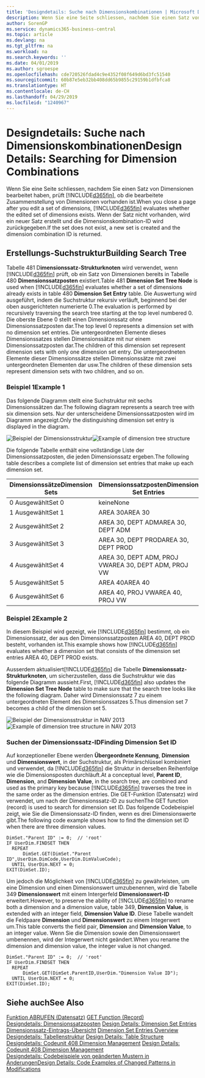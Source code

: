 ```yaml
---
title: 'Designdetails: Suche nach Dimensionskombinationen | Microsoft Docs'
description: Wenn Sie eine Seite schliessen, nachdem Sie einen Satz von Dimensionen bearbeitet haben, prüft Business Central, ob die bearbeitete Zusammenstellung von Dimensionen vorhanden ist. Wenn der Satz nicht vorhanden, wird ein neuer Satz erstellt und die Dimensionskombination-ID wird zurückgegeben.
author: SorenGP
ms.service: dynamics365-business-central
ms.topic: article
ms.devlang: na
ms.tgt_pltfrm: na
ms.workload: na
ms.search.keywords: ''
ms.date: 04/01/2019
ms.author: sgroespe
ms.openlocfilehash: cde720526fdad4c9e4352f08f649d6bd3fc51540
ms.sourcegitcommit: 60b87e5eb32bb408dd65b9855c29159b1dfbfca8
ms.translationtype: HT
ms.contentlocale: de-CH
ms.lasthandoff: 04/29/2019
ms.locfileid: "1240967"
---
```

# <a name="design-details-searching-for-dimension-combinations"></a><span data-ttu-id="82972-104">Designdetails: Suche nach Dimensionskombinationen</span><span class="sxs-lookup"><span data-stu-id="82972-104">Design Details: Searching for Dimension Combinations</span></span>
<span data-ttu-id="82972-105">Wenn Sie eine Seite schliessen, nachdem Sie einen Satz von Dimensionen bearbeitet haben, prüft [!INCLUDE[d365fin](includes/d365fin_md.md)], ob die bearbeitete Zusammenstellung von Dimensionen vorhanden ist.</span><span class="sxs-lookup"><span data-stu-id="82972-105">When you close a page after you edit a set of dimensions, [!INCLUDE[d365fin](includes/d365fin_md.md)] evaluates whether the edited set of dimensions exists.</span></span> <span data-ttu-id="82972-106">Wenn der Satz nicht vorhanden, wird ein neuer Satz erstellt und die Dimensionskombination-ID wird zurückgegeben.</span><span class="sxs-lookup"><span data-stu-id="82972-106">If the set does not exist, a new set is created and the dimension combination ID is returned.</span></span>  

## <a name="building-search-tree"></a><span data-ttu-id="82972-107">Erstellungs-Suchstruktur</span><span class="sxs-lookup"><span data-stu-id="82972-107">Building Search Tree</span></span>  
 <span data-ttu-id="82972-108">Tabelle 481 D**imensionssatz-Strukturknoten** wird verwendet, wenn [!INCLUDE[d365fin](includes/d365fin_md.md)] prüft, ob ein Satz von Dimensionen bereits in Tabelle 480 **Dimensionssatzposten** existiert.</span><span class="sxs-lookup"><span data-stu-id="82972-108">Table 481 **Dimension Set Tree Node** is used when [!INCLUDE[d365fin](includes/d365fin_md.md)] evaluates whether a set of dimensions already exists in table 480 **Dimension Set Entry** table.</span></span> <span data-ttu-id="82972-109">Die Auswertung wird ausgeführt, indem die Suchstruktur rekursiv verläuft, beginnend bei der oben ausgerichteten numerierte 0.</span><span class="sxs-lookup"><span data-stu-id="82972-109">The evaluation is performed by recursively traversing the search tree starting at the top level numbered 0.</span></span> <span data-ttu-id="82972-110">Die oberste Ebene 0 stellt einen Dimensionssatz ohne Dimensionssatzposten dar.</span><span class="sxs-lookup"><span data-stu-id="82972-110">The top level 0 represents a dimension set with no dimension set entries.</span></span> <span data-ttu-id="82972-111">Die untergeordneten Elemente dieses Dimensionssatzes stellen Dimensionssätze mit nur einem Dimensionssatzposten dar.</span><span class="sxs-lookup"><span data-stu-id="82972-111">The children of this dimension set represent dimension sets with only one dimension set entry.</span></span> <span data-ttu-id="82972-112">Die untergeordneten Elemente dieser Dimensionssätze stellen Dimensionssätze mit zwei untergeordneten Elementen dar usw.</span><span class="sxs-lookup"><span data-stu-id="82972-112">The children of these dimension sets represent dimension sets with two children, and so on.</span></span>  

### <a name="example-1"></a><span data-ttu-id="82972-113">Beispiel 1</span><span class="sxs-lookup"><span data-stu-id="82972-113">Example 1</span></span>  
 <span data-ttu-id="82972-114">Das folgende Diagramm stellt eine Suchstruktur mit sechs Dimensionssätzen dar.</span><span class="sxs-lookup"><span data-stu-id="82972-114">The following diagram represents a search tree with six dimension sets.</span></span> <span data-ttu-id="82972-115">Nur der unterscheidene Dimensionssatzposten wird im Diagramm angezeigt.</span><span class="sxs-lookup"><span data-stu-id="82972-115">Only the distinguishing dimension set entry is displayed in the diagram.</span></span>  

 <span data-ttu-id="82972-116">![Beispiel der Dimensionsstruktur](media/nav2013_dimension_tree.png "Beispiel der Dimensionsstruktur")</span><span class="sxs-lookup"><span data-stu-id="82972-116">![Example of dimension tree structure](media/nav2013_dimension_tree.png "Example of dimension tree structure")</span></span>  

 <span data-ttu-id="82972-117">Die folgende Tabelle enthält eine vollständige Liste der Dimensionssatzposten, die jeden Dimensionssatz ergeben.</span><span class="sxs-lookup"><span data-stu-id="82972-117">The following table describes a complete list of dimension set entries that make up each dimension set.</span></span>  

|<span data-ttu-id="82972-118">Dimensionssätze</span><span class="sxs-lookup"><span data-stu-id="82972-118">Dimension Sets</span></span>|<span data-ttu-id="82972-119">Dimensionssatzposten</span><span class="sxs-lookup"><span data-stu-id="82972-119">Dimension Set Entries</span></span>|  
|--------------------|---------------------------|  
|<span data-ttu-id="82972-120">0 Ausgewählt</span><span class="sxs-lookup"><span data-stu-id="82972-120">Set 0</span></span>|<span data-ttu-id="82972-121">keine</span><span class="sxs-lookup"><span data-stu-id="82972-121">None</span></span>|  
|<span data-ttu-id="82972-122">1 Ausgewählt</span><span class="sxs-lookup"><span data-stu-id="82972-122">Set 1</span></span>|<span data-ttu-id="82972-123">AREA 30</span><span class="sxs-lookup"><span data-stu-id="82972-123">AREA 30</span></span>|  
|<span data-ttu-id="82972-124">2 Ausgewählt</span><span class="sxs-lookup"><span data-stu-id="82972-124">Set 2</span></span>|<span data-ttu-id="82972-125">AREA 30, DEPT ADM</span><span class="sxs-lookup"><span data-stu-id="82972-125">AREA 30, DEPT ADM</span></span>|  
|<span data-ttu-id="82972-126">3 Ausgewählt</span><span class="sxs-lookup"><span data-stu-id="82972-126">Set 3</span></span>|<span data-ttu-id="82972-127">AREA 30, DEPT PROD</span><span class="sxs-lookup"><span data-stu-id="82972-127">AREA 30, DEPT PROD</span></span>|  
|<span data-ttu-id="82972-128">4 Ausgewählt</span><span class="sxs-lookup"><span data-stu-id="82972-128">Set 4</span></span>|<span data-ttu-id="82972-129">AREA 30, DEPT ADM, PROJ VW</span><span class="sxs-lookup"><span data-stu-id="82972-129">AREA 30, DEPT ADM, PROJ VW</span></span>|  
|<span data-ttu-id="82972-130">5 Ausgewählt</span><span class="sxs-lookup"><span data-stu-id="82972-130">Set 5</span></span>|<span data-ttu-id="82972-131">AREA 40</span><span class="sxs-lookup"><span data-stu-id="82972-131">AREA 40</span></span>|  
|<span data-ttu-id="82972-132">6 Ausgewählt</span><span class="sxs-lookup"><span data-stu-id="82972-132">Set 6</span></span>|<span data-ttu-id="82972-133">AREA 40, PROJ VW</span><span class="sxs-lookup"><span data-stu-id="82972-133">AREA 40, PROJ VW</span></span>|  

### <a name="example-2"></a><span data-ttu-id="82972-134">Beispiel 2</span><span class="sxs-lookup"><span data-stu-id="82972-134">Example 2</span></span>  
 <span data-ttu-id="82972-135">In diesem Beispiel wird gezeigt, wie [!INCLUDE[d365fin](includes/d365fin_md.md)] bestimmt, ob ein Dimensionssatz, der aus den Dimensionssatzposten AREA 40, DEPT PROD besteht, vorhanden ist.</span><span class="sxs-lookup"><span data-stu-id="82972-135">This example shows how [!INCLUDE[d365fin](includes/d365fin_md.md)] evaluates whether a dimension set that consists of the dimension set entries AREA 40, DEPT PROD exists.</span></span>  

 <span data-ttu-id="82972-136">Ausserdem aktualisiert[!INCLUDE[d365fin](includes/d365fin_md.md)] die Tabelle **Dimensionssatz-Strukturknoten**, um sicherzustellen, dass die Suchstruktur wie das folgende Diagramm aussieht.</span><span class="sxs-lookup"><span data-stu-id="82972-136">First, [!INCLUDE[d365fin](includes/d365fin_md.md)] also updates the **Dimension Set Tree Node** table to make sure that the search tree looks like the following diagram.</span></span> <span data-ttu-id="82972-137">Daher wird Dimensionssatz 7 zu einem untergeordneten Element des Dimensionssatzes 5.</span><span class="sxs-lookup"><span data-stu-id="82972-137">Thus dimension set 7 becomes a child of the dimension set 5.</span></span>  

 <span data-ttu-id="82972-138">![Beispiel der Dimensionsstruktur in NAV 2013](media/nav2013_dimension_tree_example2.png "Beispiel der Dimensionsstruktur in NAV 2013")</span><span class="sxs-lookup"><span data-stu-id="82972-138">![Example of dimension tree structure in NAV 2013](media/nav2013_dimension_tree_example2.png "Example of dimension tree structure in NAV 2013")</span></span>  

### <a name="finding-dimension-set-id"></a><span data-ttu-id="82972-139">Suchen der Dimensionssatz-ID</span><span class="sxs-lookup"><span data-stu-id="82972-139">Finding Dimension Set ID</span></span>  
 <span data-ttu-id="82972-140">Auf konzeptioneller Ebene werden **Übergeordnete Kennung**, **Dimension** und **Dimensionswert**, in der Suchstruktur, als Primärschlüssel kombiniert und verwendet, da [!INCLUDE[d365fin](includes/d365fin_md.md)] die Struktur in derselben Reihenfolge wie die Dimensionsposten durchläuft.</span><span class="sxs-lookup"><span data-stu-id="82972-140">At a conceptual level, **Parent ID**, **Dimension**, and **Dimension Value**, in the search tree, are combined and used as the primary key because [!INCLUDE[d365fin](includes/d365fin_md.md)] traverses the tree in the same order as the dimension entries.</span></span> <span data-ttu-id="82972-141">Die GET-Funktion (Datensatz) wird verwendet, um nach der Dimensionssatz-ID zu suchen</span><span class="sxs-lookup"><span data-stu-id="82972-141">The GET function (record) is used to search for dimension set ID.</span></span> <span data-ttu-id="82972-142">Das folgende Codebeispiel zeigt, wie Sie die Dimensionssatz-ID finden, wenn es drei Dimensionswerte gibt.</span><span class="sxs-lookup"><span data-stu-id="82972-142">The following code example shows how to find the dimension set ID when there are three dimension values.</span></span>  

```  
DimSet."Parent ID" := 0;  // 'root'  
IF UserDim.FINDSET THEN  
  REPEAT  
      DimSet.GET(DimSet."Parent ID",UserDim.DimCode,UserDim.DimValueCode);  
  UNTIL UserDim.NEXT = 0;  
EXIT(DimSet.ID);  

```  

<span data-ttu-id="82972-143">Um jedoch die Möglichkeit von [!INCLUDE[d365fin](includes/d365fin_md.md)] zu gewährleisten, um eine Dimension und einen Dimensionswert umzubenennen, wird die Tabelle 349 **Dimensionswert** mit einem Intergerfeld **Dimensionswert-ID** erweitert.</span><span class="sxs-lookup"><span data-stu-id="82972-143">However, to preserve the ability of [!INCLUDE[d365fin](includes/d365fin_md.md)] to rename both a dimension and a dimension value, table 349, **Dimension Value**, is extended with an integer field, **Dimension Value ID**.</span></span> <span data-ttu-id="82972-144">Diese Tabelle wandelt die Feldpaare **Dimension** und **Dimensionswert** zu einem Integerwert um.</span><span class="sxs-lookup"><span data-stu-id="82972-144">This table converts the field pair, **Dimension** and **Dimension Value**, to an integer value.</span></span> <span data-ttu-id="82972-145">Wenn Sie die Dimension sowie den Dimensionswert umbenennen, wird der Integerwert nicht geändert.</span><span class="sxs-lookup"><span data-stu-id="82972-145">When you rename the dimension and dimension value, the integer value is not changed.</span></span>  

```  
DimSet."Parent ID" := 0;  // 'root'  
IF UserDim.FINDSET THEN  
  REPEAT  
      DimSet.GET(DimSet.ParentID,UserDim."Dimension Value ID");  
  UNTIL UserDim.NEXT = 0;  
EXIT(DimSet.ID);  

```  

## <a name="see-also"></a><span data-ttu-id="82972-146">Siehe auch</span><span class="sxs-lookup"><span data-stu-id="82972-146">See Also</span></span>  
 <span data-ttu-id="82972-147">[Funktion ABRUFEN (Datensatz)](/dynamics-nav/GET-Function--Record-)  </span><span class="sxs-lookup"><span data-stu-id="82972-147">[GET Function (Record)](/dynamics-nav/GET-Function--Record-)  </span></span>  
 <span data-ttu-id="82972-148">[Designdetails: Dimensionssatzposten](design-details-dimension-set-entries.md) </span><span class="sxs-lookup"><span data-stu-id="82972-148">[Design Details: Dimension Set Entries](design-details-dimension-set-entries.md) </span></span>  
 <span data-ttu-id="82972-149">[Dimensionssatz-Eintrags-Übersicht](design-details-dimension-set-entries-overview.md) </span><span class="sxs-lookup"><span data-stu-id="82972-149">[Dimension Set Entries Overview](design-details-dimension-set-entries-overview.md) </span></span>  
 <span data-ttu-id="82972-150">[Designdetails: Tabellenstruktur](design-details-table-structure.md) </span><span class="sxs-lookup"><span data-stu-id="82972-150">[Design Details: Table Structure](design-details-table-structure.md) </span></span>  
 <span data-ttu-id="82972-151">[Designdetails: Codeunit 408 Dimension Management](design-details-codeunit-408-dimension-management.md) </span><span class="sxs-lookup"><span data-stu-id="82972-151">[Design Details: Codeunit 408 Dimension Management](design-details-codeunit-408-dimension-management.md) </span></span>  
 [<span data-ttu-id="82972-152">Designdetails: Codebeispiele von geänderten Mustern in Änderungen</span><span class="sxs-lookup"><span data-stu-id="82972-152">Design Details: Code Examples of Changed Patterns in Modifications</span></span>](design-details-code-examples-of-changed-patterns-in-modifications.md)
